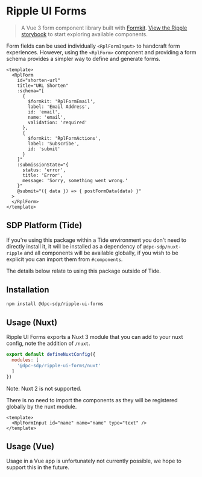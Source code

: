 # Ripple UI Forms

> A Vue 3 form component library built with [Formkit](https://formkit.com/). [View the Ripple storybook](https://www.ripple.sdp.vic.gov.au/storybook/?path=/story/forms-form--default-story) to start exploring available components.

Form fields can be used individually `<RplFormInput>` to handcraft form experiences. However, using the `<RplForm>` component and providing a form schema provides a simpler way to define and generate forms.

```vue
<template>
  <RplForm
    id="shorten-url"
    title="URL Shorten"
    :schema="[
      {
        $formkit: 'RplFormEmail',
        label: 'Email Address',
        id: 'email',
        name: 'email',
        validation: 'required'
      },
      {
        $formkit: 'RplFormActions',
        label: 'Subscribe',
        id: 'submit'
      }
    ]"
    :submissionState="{
      status: 'error',
      title: 'Error',
      message: 'Sorry, something went wrong.'
    }"
    @submit="({ data }) => { postFormData(data) }"
  >
  </RplForm>
</template>
```

## SDP Platform (Tide)

If you're using this package within a Tide environment you don't need to directly install it, it will be installed as a dependency of `@dpc-sdp/nuxt-ripple` and all components will be available globally, if you wish to be explicit you can import them from `#components`.

The details below relate to using this package outside of Tide.

## Installation

```bash
npm install @dpc-sdp/ripple-ui-forms
```

## Usage (Nuxt)

Ripple UI Forms exports a Nuxt 3 module that you can add to your nuxt config, note the addition of `/nuxt`.

```js
export default defineNuxtConfig({
  modules: [
    '@dpc-sdp/ripple-ui-forms/nuxt'
  ]
})
```

Note: Nuxt 2 is not supported.

There is no need to import the components as they will be registered globally by the nuxt module.

```vue
<template>
  <RplFormInput id="name" name="name" type="text" />
</template>
```

## Usage (Vue)

Usage in a Vue app is unfortunately not currently possible, we hope to support this in the future.
